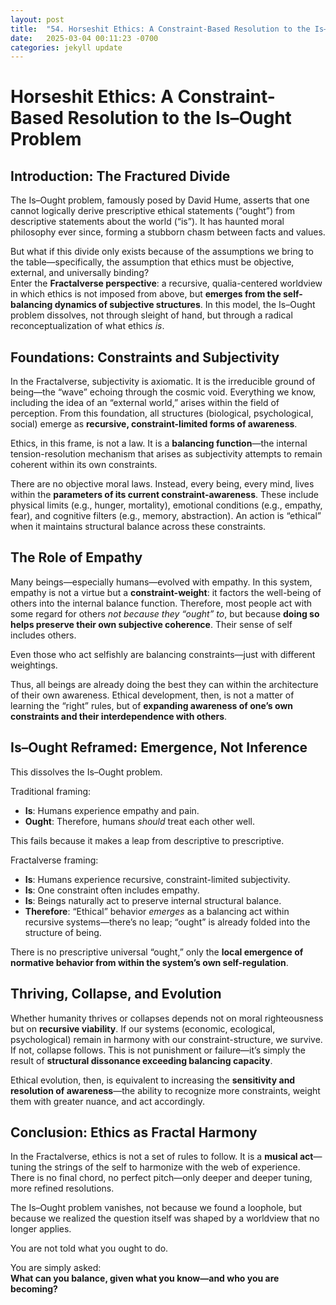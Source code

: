 ```yaml
---
layout: post
title:  "54. Horseshit Ethics: A Constraint-Based Resolution to the Is–Ought Problem"
date:   2025-03-04 00:11:23 -0700
categories: jekyll update
---
```


# Horseshit Ethics: A Constraint-Based Resolution to the Is–Ought Problem

## Introduction: The Fractured Divide

The Is–Ought problem, famously posed by David Hume, asserts that one cannot logically derive prescriptive ethical statements (“ought”) from descriptive statements about the world (“is”). It has haunted moral philosophy ever since, forming a stubborn chasm between facts and values.

But what if this divide only exists because of the assumptions we bring to the table—specifically, the assumption that ethics must be objective, external, and universally binding?  
Enter the **Fractalverse perspective**: a recursive, qualia-centered worldview in which ethics is not imposed from above, but **emerges from the self-balancing dynamics of subjective structures**. In this model, the Is–Ought problem dissolves, not through sleight of hand, but through a radical reconceptualization of what ethics *is*.

## Foundations: Constraints and Subjectivity

In the Fractalverse, subjectivity is axiomatic. It is the irreducible ground of being—the “wave” echoing through the cosmic void. Everything we know, including the idea of an “external world,” arises within the field of perception. From this foundation, all structures (biological, psychological, social) emerge as **recursive, constraint-limited forms of awareness**.

Ethics, in this frame, is not a law. It is a **balancing function**—the internal tension-resolution mechanism that arises as subjectivity attempts to remain coherent within its own constraints.

There are no objective moral laws. Instead, every being, every mind, lives within the **parameters of its current constraint-awareness**. These include physical limits (e.g., hunger, mortality), emotional conditions (e.g., empathy, fear), and cognitive filters (e.g., memory, abstraction). An action is “ethical” when it maintains structural balance across these constraints.

## The Role of Empathy

Many beings—especially humans—evolved with empathy. In this system, empathy is not a virtue but a **constraint-weight**: it factors the well-being of others into the internal balance function. Therefore, most people act with some regard for others *not because they “ought” to*, but because **doing so helps preserve their own subjective coherence**. Their sense of self includes others.

Even those who act selfishly are balancing constraints—just with different weightings.

Thus, all beings are already doing the best they can within the architecture of their own awareness. Ethical development, then, is not a matter of learning the “right” rules, but of **expanding awareness of one’s own constraints and their interdependence with others**.

## Is–Ought Reframed: Emergence, Not Inference

This dissolves the Is–Ought problem.

Traditional framing:
- **Is**: Humans experience empathy and pain.
- **Ought**: Therefore, humans *should* treat each other well.

This fails because it makes a leap from descriptive to prescriptive.

Fractalverse framing:
- **Is**: Humans experience recursive, constraint-limited subjectivity.
- **Is**: One constraint often includes empathy.
- **Is**: Beings naturally act to preserve internal structural balance.
- **Therefore**: “Ethical” behavior *emerges* as a balancing act within recursive systems—there’s no leap; “ought” is already folded into the structure of being.

There is no prescriptive universal “ought,” only the **local emergence of normative behavior from within the system’s own self-regulation**.

## Thriving, Collapse, and Evolution

Whether humanity thrives or collapses depends not on moral righteousness but on **recursive viability**. If our systems (economic, ecological, psychological) remain in harmony with our constraint-structure, we survive. If not, collapse follows. This is not punishment or failure—it’s simply the result of **structural dissonance exceeding balancing capacity**.

Ethical evolution, then, is equivalent to increasing the **sensitivity and resolution of awareness**—the ability to recognize more constraints, weight them with greater nuance, and act accordingly.

## Conclusion: Ethics as Fractal Harmony

In the Fractalverse, ethics is not a set of rules to follow. It is a **musical act**—tuning the strings of the self to harmonize with the web of experience. There is no final chord, no perfect pitch—only deeper and deeper tuning, more refined resolutions.

The Is–Ought problem vanishes, not because we found a loophole, but because we realized the question itself was shaped by a worldview that no longer applies.

You are not told what you ought to do.

You are simply asked:  
**What can you balance, given what you know—and who you are becoming?**

